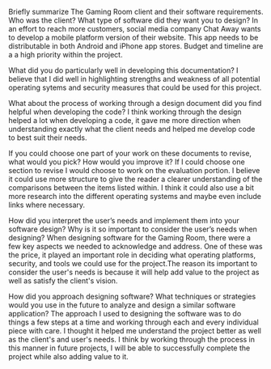Briefly summarize The Gaming Room client and their software requirements. Who was the client? What type of software did they want you to design?
  In an effort to reach more customers, social media company Chat Away wants to develop a mobile platform version of their website. This app needs to be distributable in both Android and iPhone app stores. Budget and timeline are a a high priority within the project.

What did you do particularly well in developing this documentation?
  I believe that I did well in highlighting strengths and weakness of all potential operating sytems and security measures that could be used for this project.

What about the process of working through a design document did you find helpful when developing the code?
  I think working through the design helped a lot when developing a code, it gave me more direction when understanding exactly what the client needs and helped me develop code to best suit their needs.

If you could choose one part of your work on these documents to revise, what would you pick? How would you improve it?
  If I could choose one section to revise I would choose to work on the evaluation portion. I believe it could use more structure to give the reader a clearer understanding of the comparisons between the items listed within. I think it could also use a bit more research into the different operating systems and maybe even include links where necessary.
  
How did you interpret the user’s needs and implement them into your software design? Why is it so important to consider the user’s needs when designing?
  When designing software for the Gaming Room, there were a few key aspects we needed to acknowledge and address. One of these was the price, it played an important role in deciding what operating platforms, security, and tools we could use for the project.The reason its important to consider the user's needs is because it will help add value to the project as well as satisfy the client's vision.

How did you approach designing software? What techniques or strategies would you use in the future to analyze and design a similar software application?
The approach I used to designing the software was to do things a few steps at a time and working through each and every individual piece with care. I thought it helped me understand the project better as well as the client's and user's needs. I think by working through the process in this manner in future projects, I will be able to successfully complete the project while also adding value to it.
